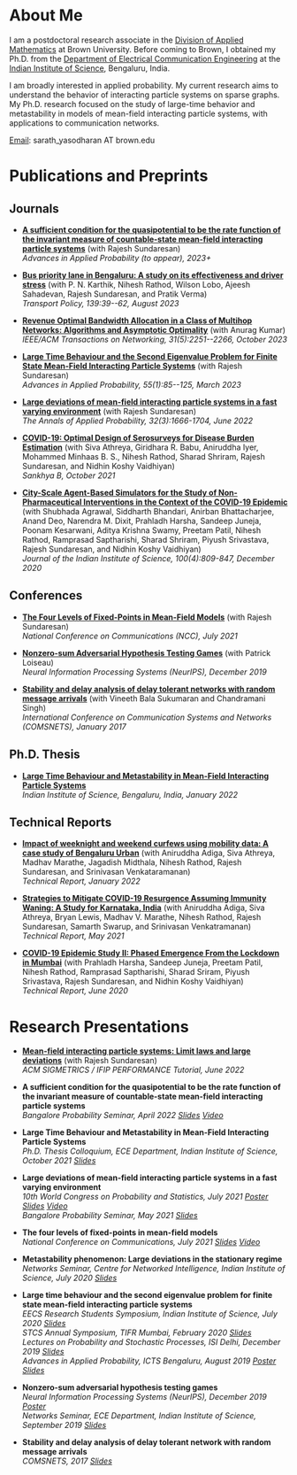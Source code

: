 
# About Me

I am a postdoctoral research associate in the [Division of Applied Mathematics](https://appliedmath.brown.edu/) at Brown University. Before coming to Brown, I obtained my Ph.D. from the [Department of Electrical Communication Engineering](https://ece.iisc.ac.in/) at the [Indian Institute of Science](https://iisc.ac.in/), Bengaluru, India.

I am broadly interested in applied probability. My current research aims to understand the behavior of interacting particle systems on sparse graphs. My Ph.D. research focused on the study of large-time behavior and metastability in models of mean-field interacting particle systems, with applications to communication networks.

[Email](mailto:sarath_yasodharan@brown.edu): sarath_yasodharan AT brown.edu

# Publications and Preprints

## Journals

* [**A sufficient condition for the quasipotential to be the rate function of the invariant measure of countable-state mean-field interacting particle systems**](https://www.google.com/url?q=https%3A%2F%2Farxiv.org%2Fabs%2F2110.12640&sa=D&sntz=1&usg=AOvVaw0HzHtB4rEMqd1qmDOKAelL) (with Rajesh Sundaresan)  
*Advances in Applied Probability (to appear), 2023+*

* [**Bus priority lane in Bengaluru: A study on its effectiveness and driver stress**](https://www.sciencedirect.com/science/article/pii/S0967070X2300121X#:~:text=The%20study%20finds%20that%20BPLs,and%20the%20level%20of%20enforcement.) (with P. N. Karthik, Nihesh Rathod, Wilson Lobo, Ajeesh Sahadevan, Rajesh Sundaresan, and Pratik Verma)  
*Transport Policy, 139:39--62, August 2023*

* [**Revenue Optimal Bandwidth Allocation in a Class of Multihop Networks: Algorithms and Asymptotic Optimality**](https://ieeexplore.ieee.org/document/10061697) (with Anurag Kumar)  
*IEEE/ACM Transactions on Networking, 31(5):2251--2266, October 2023*

* [**Large Time Behaviour and the Second Eigenvalue Problem for Finite State Mean-Field Interacting Particle Systems**](https://arxiv.org/abs/1909.03805) (with Rajesh Sundaresan)  
*Advances in Applied Probability, 55(1):85--125, March 2023*

* [**Large deviations of mean-field interacting particle systems in a fast varying environment**](https://projecteuclid.org/journals/annals-of-applied-probability/volume-32/issue-3/Large-deviations-of-mean-field-interacting-particle-systems-in-a/10.1214/21-AAP1718.short) (with Rajesh Sundaresan)  
*The Annals of Applied Probability, 32(3):1666-1704, June 2022*

* [**COVID-19: Optimal Design of Serosurveys for Disease Burden Estimation**](https://link.springer.com/article/10.1007/s13571-021-00267-w) (with Siva Athreya, Giridhara R. Babu, Aniruddha Iyer, Mohammed Minhaas B. S., Nihesh Rathod, Sharad Shriram, Rajesh Sundaresan, and Nidhin Koshy Vaidhiyan)  
*Sankhya B, October 2021*

* [**City-Scale Agent-Based Simulators for the Study of Non-Pharmaceutical Interventions in the Context of the COVID-19 Epidemic**](https://link.springer.com/article/10.1007/s41745-020-00211-3)  (with Shubhada Agrawal, Siddharth Bhandari, Anirban Bhattacharjee, Anand Deo, Narendra M. Dixit, Prahladh Harsha, Sandeep Juneja, Poonam Kesarwani, Aditya Krishna Swamy, Preetam Patil, Nihesh Rathod, Ramprasad Saptharishi, Sharad Shriram, Piyush Srivastava, Rajesh Sundaresan, and Nidhin Koshy Vaidhiyan)  
*Journal of the Indian Institute of Science, 100(4):809-847, December 2020*

## Conferences

* [**The Four Levels of Fixed-Points in Mean-Field Models**](https://ieeexplore.ieee.org/document/9530179) (with Rajesh Sundaresan)  
*National Conference on Communications (NCC), July 2021*

* [**Nonzero-sum Adversarial Hypothesis Testing Games**](https://papers.nips.cc/paper/2019/hash/f2e84d98d6dc0c7acd56b40509355666-Abstract.html) (with Patrick Loiseau)  
*Neural Information Processing Systems (NeurIPS), December 2019*

* [**Stability and delay analysis of delay tolerant networks with random message arrivals**](https://ieeexplore.ieee.org/document/7945399) (with Vineeth Bala Sukumaran and Chandramani Singh)  
*International Conference on Communication Systems and Networks (COMSNETS), January 2017*

## Ph.D. Thesis

* [**Large Time Behaviour and Metastability in Mean-Field Interacting Particle Systems**](./files/PhDThesis.pdf)  
*Indian Institute of Science, Bengaluru, India, January 2022*

## Technical Reports

* [**Impact of weeknight and weekend curfews using mobility data: A case study of Bengaluru Urban**](https://www.medrxiv.org/content/10.1101/2022.01.26.22269903v1) (with Aniruddha Adiga,  Siva Athreya, Madhav Marathe, Jagadish Midthala, Nihesh Rathod,  Rajesh Sundaresan, and Srinivasan Venkataramanan)  
*Technical Report, January 2022*

* [**Strategies to Mitigate COVID-19 Resurgence Assuming Immunity Waning: A Study for Karnataka, India**](https://www.medrxiv.org/content/10.1101/2021.05.26.21257836v1) (with Aniruddha Adiga, Siva Athreya, Bryan Lewis, Madhav V. Marathe, Nihesh Rathod, Rajesh Sundaresan, Samarth Swarup, and Srinivasan Venkatramanan)  
*Technical Report, May 2021*

* [**COVID-19 Epidemic Study II: Phased Emergence From the Lockdown in Mumbai**](https://arxiv.org/abs/2006.03375) (with Prahladh Harsha, Sandeep Juneja, Preetam Patil, Nihesh Rathod, Ramprasad Saptharishi, Sharad Sriram, Piyush Srivastava, Rajesh Sundaresan, and Nidhin Koshy Vaidhiyan)  
*Technical Report, June 2020*

# Research Presentations

* [**Mean-field interacting particle systems: Limit laws and large deviations**](./files/ResearchPresentations/202206-SigmetricsTutorial.pdf)  (with Rajesh Sundaresan)  
*ACM SIGMETRICS / IFIP PERFORMANCE Tutorial, June 2022*

* **A sufficient condition for the quasipotential to be the rate function of the invariant measure of countable-state mean-field interacting particle systems**  
*Bangalore Probability Seminar, April 2022  [Slides](./files/ResearchPresentations/202204-BPS.pdf)  [Video](https://youtu.be/bVZm6xmKpKQ?t=1889)*

* **Large Time Behaviour and Metastability in Mean-Field Interacting Particle Systems**  
*Ph.D. Thesis Colloquium, ECE Department, Indian Institute of Science, October 2021 [Slides](./files/ResearchPresentations/202110-ThesisColloquium.pdf)*

* **Large deviations of mean-field interacting particle systems in a fast varying environment**  
*10th World Congress on Probability and Statistics, July 2021 [Poster](./files/ResearchPresentations/202107IMSBernoulli_Poster.pdf) [Slides](./files/ResearchPresentations/202107IMSBernoulli_Slides.pdf)  [Video](./files/ResearchPresentations/202107IMSBernoulli_Video.mp4)  
Bangalore Probability Seminar, May 2021  [Slides](./files/ResearchPresentations/202105BPS.pdf)*

* **The four levels of fixed-points in mean-field models**  
*National Conference on Communications, July 2021 [Slides](./files/ResearchPresentations/202107NCC_Slides.pdf)  [Video](./files/ResearchPresentations/202107NCC_Video.mp4)*

* **Metastability phenomenon: Large deviations in the stationary regime**   
*Networks Seminar, Centre for Networked Intelligence, Indian Institute of Science, July 2020 [Slides](./files/ResearchPresentations/202007NetworksSeminar.pdf)*

* **Large time behaviour and the second eigenvalue problem for finite state mean-field interacting particle systems**  
*EECS Research Students Symposium, Indian Institute of Science, July 2020  [Slides](./files/ResearchPresentations/202007EECSSymposium.pdf)  
STCS Annual Symposium, TIFR Mumbai, February 2020  [Slides](./files/ResearchPresentations/202002TIFRSymposium.pdf)  
Lectures on Probability and Stochastic Processes, ISI Delhi, December 2019  [Slides](./files/ResearchPresentations/201912LPSSlides.pdf)   
Advances in Applied Probability, ICTS Bengaluru, August 2019  [Poster](./files/ResearchPresentations/201908ICTSAAPPoster.pdf)  [Slides](./files/ResearchPresentations/2201909ICTSAAPSummarySlides.pdf)*  

* **Nonzero-sum adversarial hypothesis testing games**  
*Neural Information Processing Systems (NeurIPS), December 2019  [Poster](./files/ResearchPresentations/201912NeurIPSPoster.pdf)  
Networks Seminar, ECE Department, Indian Institute of Science, September 2019  [Slides](./files/ResearchPresentations/201909NetworksSeminar.pdf)*

* **Stability and delay analysis of delay tolerant network with random message arrivals**  
*COMSNETS, 2017 [Slides](./files/ResearchPresentations/2017Comsnets.pdf)*
